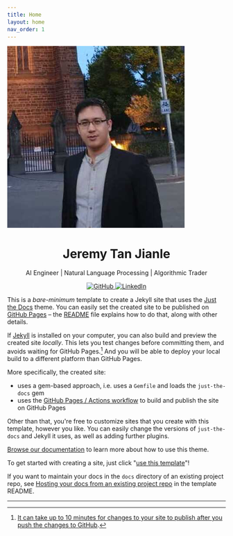 ```yaml
---
title: Home
layout: home
nav_order: 1
---
```


![Avatar](./img/1st%20dp.jpg#avatar)
<h1 align="center">Jeremy Tan Jianle</h1>
<p align="center"> AI Engineer | Natural Language Processing | Algorithmic Trader </p>
<!-- <p align="center">
  <a href="https://github.com/jeremytanjianle">Github</a> •
  <a href="https://www.linkedin.com/in/jeremy-tan-jianle/">LinkedIn</a>
</p> -->

<p align="center">
  <a href="https://github.com/jeremytanjianle">
    <img src="https://img.shields.io/badge/Github-8A2BE2?logo=github"
         alt="GitHub">
  </a>
  <a href="https://www.linkedin.com/in/jeremy-tan-jianle/">
    <img src="https://img.shields.io/badge/LinkedIn-0077b5?logo=linkedin"
         alt="LinkedIn">
  </a>
</p>

<style>
  /* https://illtron.net/2019/03/styling-images-with-markdown/ */
img[src$="#block"] {
  display: block;
  margin: 0 auto;
}

img[src$="#avatar"] {
  display: block;
  margin: 0 auto;
  border-radius: 50%;
  max-width: 50%;
}

img[src$="#right"] {
  float: right;
  margin-left: 1em;
  margin-bottom: 1em;
}
</style>


This is a *bare-minimum* template to create a Jekyll site that uses the [Just the Docs] theme. You can easily set the created site to be published on [GitHub Pages] – the [README] file explains how to do that, along with other details.

If [Jekyll] is installed on your computer, you can also build and preview the created site *locally*. This lets you test changes before committing them, and avoids waiting for GitHub Pages.[^1] And you will be able to deploy your local build to a different platform than GitHub Pages.

More specifically, the created site:

- uses a gem-based approach, i.e. uses a `Gemfile` and loads the `just-the-docs` gem
- uses the [GitHub Pages / Actions workflow] to build and publish the site on GitHub Pages

Other than that, you're free to customize sites that you create with this template, however you like. You can easily change the versions of `just-the-docs` and Jekyll it uses, as well as adding further plugins.

[Browse our documentation][Just the Docs] to learn more about how to use this theme.

To get started with creating a site, just click "[use this template]"!

If you want to maintain your docs in the `docs` directory of an existing project repo, see [Hosting your docs from an existing project repo](https://github.com/just-the-docs/just-the-docs-template/blob/main/README.md#hosting-your-docs-from-an-existing-project-repo) in the template README.

----

[^1]: [It can take up to 10 minutes for changes to your site to publish after you push the changes to GitHub](https://docs.github.com/en/pages/setting-up-a-github-pages-site-with-jekyll/creating-a-github-pages-site-with-jekyll#creating-your-site).

[Just the Docs]: https://just-the-docs.github.io/just-the-docs/
[GitHub Pages]: https://docs.github.com/en/pages
[README]: https://github.com/just-the-docs/just-the-docs-template/blob/main/README.md
[Jekyll]: https://jekyllrb.com
[GitHub Pages / Actions workflow]: https://github.blog/changelog/2022-07-27-github-pages-custom-github-actions-workflows-beta/
[use this template]: https://github.com/just-the-docs/just-the-docs-template/generate
